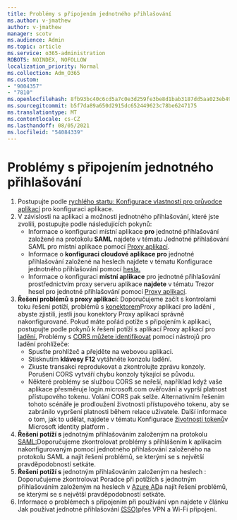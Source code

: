 ```yaml
---
title: Problémy s připojením jednotného přihlašování
ms.author: v-jmathew
author: v-jmathew
manager: scotv
ms.audience: Admin
ms.topic: article
ms.service: o365-administration
ROBOTS: NOINDEX, NOFOLLOW
localization_priority: Normal
ms.collection: Adm_O365
ms.custom:
- "9004357"
- "7810"
ms.openlocfilehash: 8fb93bc40c6cd5a7c0e3d259fe3be8d1bab3187dd5aa023eb49977555fd930de
ms.sourcegitcommit: b5f7da89a650d2915dc652449623c78be6247175
ms.translationtype: MT
ms.contentlocale: cs-CZ
ms.lasthandoff: 08/05/2021
ms.locfileid: "54084339"
---
```

# <a name="sso-connection-issues"></a>Problémy s připojením jednotného přihlašování

1. Postupujte podle [rychlého startu: Konfigurace vlastností pro průvodce aplikací](https://docs.microsoft.com/azure/active-directory/manage-apps/add-application-portal-configure) pro konfiguraci aplikace.
2. V závislosti na [](https://docs.microsoft.com/azure/active-directory/manage-apps/sso-options) aplikaci a možnosti jednotného přihlašování, které jste zvolili, postupujte podle následujících pokynů:
    - Informace o konfiguraci místní aplikace **pro** jednotné přihlašování založené na protokolu **SAML** najdete v tématu Jednotné přihlašování SAML pro místní aplikace pomocí [Proxy aplikací](https://docs.microsoft.com/azure/active-directory/manage-apps/application-proxy-configure-single-sign-on-on-premises-apps).
    - Informace o **konfiguraci cloudové aplikace pro** jednotné přihlašování založené na heslech najdete v tématu Konfigurace jednotného přihlašování pomocí  [hesla.](https://docs.microsoft.com/azure/active-directory/manage-apps/configure-password-single-sign-on-non-gallery-applications)
    - Informace o konfiguraci **místní aplikace** pro jednotné přihlašování prostřednictvím proxy serveru aplikace **najdete** v tématu Trezor hesel pro jednotné přihlašování pomocí [Proxy aplikací](https://docs.microsoft.com/azure/active-directory/manage-apps/application-proxy-configure-single-sign-on-password-vaulting).
3. **Řešení problémů s proxy aplikací**: Doporučujeme začít s kontrolami toku řešení potíží, problémů s [konektorem](https://docs.microsoft.com/azure/active-directory/manage-apps/application-proxy-debug-connectors)Proxy aplikací pro ladění , abyste zjistili, jestli jsou konektory Proxy aplikací správně nakonfigurované. Pokud máte pořád potíže s připojením k aplikaci, postupujte podle pokynů k řešení potíží s aplikací Proxy aplikací pro [ladění.](https://docs.microsoft.com/azure/active-directory/manage-apps/application-proxy-debug-apps) Problémy s [CORS můžete identifikovat](https://docs.microsoft.com/azure/active-directory/manage-apps/application-proxy-understand-cors-issues#understand-and-identify-cors-issues) pomocí nástrojů pro ladění prohlížeče:
    - Spusťte prohlížeč a přejděte na webovou aplikaci.
    - Stisknutím **klávesy F12** vytáhněte konzolu ladění.
    - Zkuste transakci reprodukovat a zkontrolujte zprávu konzoly. Porušení CORS vytváří chybu konzoly týkající se původu.
    - Některé problémy se službou CORS se neřeší, například když vaše aplikace přesměruje login.microsoft.com ověřování a vyprší platnost přístupového tokenu. Volání CORS pak selže. Alternativním řešením tohoto scénáře je prodloužení životnosti přístupového tokenu, aby se zabránilo vypršení platnosti během relace uživatele. Další informace o tom, jak to udělat, najdete v tématu Konfigurace [životnosti tokenů](https://docs.microsoft.com/azure/active-directory/develop/active-directory-configurable-token-lifetimes)v Microsoft identity platform .
4. **Řešení potíží s** jednotným přihlašováním založeným na protokolu [SAML:](https://docs.microsoft.com/azure/active-directory/manage-apps/application-sign-in-problem-federated-sso-gallery)Doporučujeme zkontrolovat problémy s přihlášením k aplikacím nakonfigurovaným pomocí jednotného přihlašování založeného na protokolu SAML a najít řešení problémů, se kterými se s největší pravděpodobností setkáte.
5. **Řešení potíží s** jednotným přihlašováním založeným na heslech : Doporučujeme zkontrolovat Poradce při potížích s jednotným přihlašováním založeným na heslech v [Azure AD](https://docs.microsoft.com/azure/active-directory/manage-apps/troubleshoot-password-based-sso)a najít řešení problémů, se kterými se s největší pravděpodobností setkáte.
6. Informace o problémech s připojením při používání vpn najdete v článku Jak používat jednotné přihlašování [(SSO)](https://docs.microsoft.com/windows/security/identity-protection/vpn/how-to-use-single-sign-on-sso-over-vpn-and-wi-fi-connections)přes VPN a Wi-Fi připojení.
